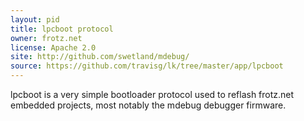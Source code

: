 ```yaml
---
layout: pid
title: lpcboot protocol
owner: frotz.net
license: Apache 2.0
site: http://github.com/swetland/mdebug/
source: https://github.com/travisg/lk/tree/master/app/lpcboot
---
```

lpcboot is a very simple bootloader protocol used to reflash frotz.net
embedded projects, most notably the mdebug debugger firmware.
